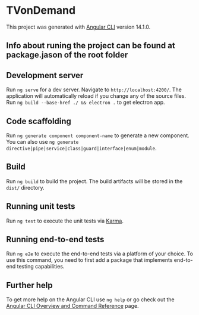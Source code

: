 # TVonDemand

This project was generated with [Angular CLI](https://github.com/angular/angular-cli) version 14.1.0.

## Info about runing the project can be found at package.jason of the root folder

## Development server

Run `ng serve` for a dev server. Navigate to `http://localhost:4200/`. The application will automatically reload if you change any of the source files.
Run `ng build --base-href ./ && electron .` to get electron app.



## Code scaffolding

Run `ng generate component component-name` to generate a new component. You can also use `ng generate directive|pipe|service|class|guard|interface|enum|module`.

## Build

Run `ng build` to build the project. The build artifacts will be stored in the `dist/` directory.

## Running unit tests

Run `ng test` to execute the unit tests via [Karma](https://karma-runner.github.io).

## Running end-to-end tests

Run `ng e2e` to execute the end-to-end tests via a platform of your choice. To use this command, you need to first add a package that implements end-to-end testing capabilities.

## Further help

To get more help on the Angular CLI use `ng help` or go check out the [Angular CLI Overview and Command Reference](https://angular.io/cli) page.
